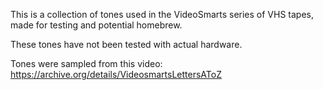 This is a collection of tones used in the VideoSmarts series of VHS tapes, made for testing and potential homebrew.

These tones have not been tested with actual hardware.

Tones were sampled from this video: https://archive.org/details/VideosmartsLettersAToZ
